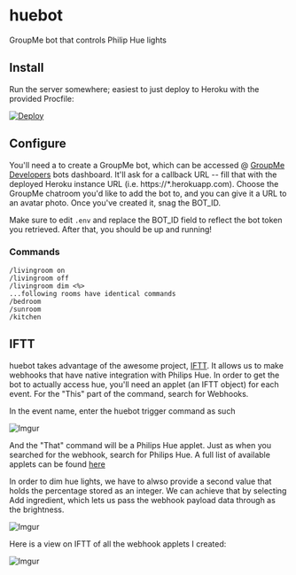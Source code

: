 # huebot
GroupMe bot that controls Philip Hue lights

## Install

Run the server somewhere; easiest to just deploy to Heroku with the provided Procfile:

[![Deploy](https://www.herokucdn.com/deploy/button.svg)](https://heroku.com/deploy?template=https://github.com/aleccunningham/huebot)

## Configure

You'll need a to create a GroupMe bot, which can be accessed @ [GroupMe Developers](https://dev.groupme.com/bots/) bots dashboard. It'll ask for a callback URL -- fill that with the deployed Heroku instance URL (i.e. https://*.herokuapp.com). Choose the GroupMe chatroom  you'd like to add the bot to, and you can give it a URL to an avatar photo. Once you've created it, snag the BOT_ID.

Make sure to edit `.env` and replace the BOT_ID field to reflect the bot token you retrieved. After that, you should be up and running!

### Commands
```
/livingroom on
/livingroom off
/livingroom dim <%>
...following rooms have identical commands
/bedroom
/sunroom
/kitchen
```

## IFTT

huebot takes advantage of the awesome project, [IFTT](https://ifttt.com/). It allows us to make webhooks that have native integration with Philips Hue. In order to get the bot to actually access hue, you'll need an applet (an IFTT object) for each event. For the "This" part of the command, search for Webhooks.

In the event name, enter the huebot trigger command as such

![Imgur](https://i.imgur.com/yeDm0SZ.png)

And the "That" command will be a Philips Hue applet. Just as when you searched for the webhook, search for Philips Hue. A full list of available applets can be found [here]()

In order to dim hue lights, we have to alwso provide a second value that holds the percentage stored as an integer. We can achieve that by selecting Add ingredient, which lets us pass the webhook payload data through as the brightness.

![Imgur](https://i.imgur.com/DfeDhpD.png)

Here is a view on IFTT of all the webhook applets I created:

![Imgur](https://i.imgur.com/7KEdKjo.png)

